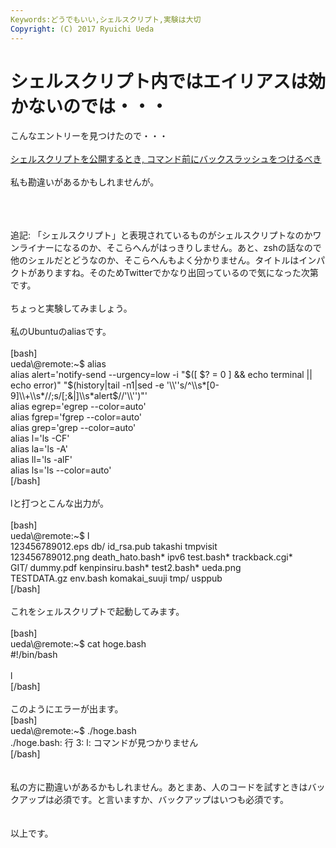 ```yaml
---
Keywords:どうでもいい,シェルスクリプト,実験は大切
Copyright: (C) 2017 Ryuichi Ueda
---
```

# シェルスクリプト内ではエイリアスは効かないのでは・・・
こんなエントリーを見つけたので・・・<br />
<br />
<a href="http://d.hatena.ne.jp/syohex/20140703/1404379630" target="_blank">シェルスクリプトを公開するとき, コマンド前にバックスラッシュをつけるべき</a><br />
<br />
私も勘違いがあるかもしれませんが。<br />
<br />
<!--more--><br />
<br />
追記: 「シェルスクリプト」と表現されているものがシェルスクリプトなのかワンライナーになるのか、そこらへんがはっきりしません。あと、zshの話なので他のシェルだとどうなのか、そこらへんもよく分かりません。タイトルはインパクトがありますね。そのためTwitterでかなり出回っているので気になった次第です。<br />
<br />
ちょっと実験してみましょう。<br />
<br />
私のUbuntuのaliasです。<br />
<br />
[bash]<br />
ueda\@remote:~$ alias<br />
alias alert='notify-send --urgency=low -i &quot;$([ $? = 0 ] &amp;&amp; echo terminal || echo error)&quot; &quot;$(history|tail -n1|sed -e '\\''s/^\\s*[0-9]\\+\\s*//;s/[;&amp;|]\\s*alert$//'\\'')&quot;'<br />
alias egrep='egrep --color=auto'<br />
alias fgrep='fgrep --color=auto'<br />
alias grep='grep --color=auto'<br />
alias l='ls -CF'<br />
alias la='ls -A'<br />
alias ll='ls -alF'<br />
alias ls='ls --color=auto'<br />
[/bash]<br />
<br />
lと打つとこんな出力が。<br />
<br />
[bash]<br />
ueda\@remote:~$ l<br />
123456789012.eps db/ id_rsa.pub takashi tmpvisit<br />
123456789012.png death_hato.bash* ipv6 test.bash* trackback.cgi*<br />
GIT/ dummy.pdf kenpinsiru.bash* test2.bash* ueda.png<br />
TESTDATA.gz env.bash komakai_suuji tmp/ usppub<br />
[/bash]<br />
<br />
これをシェルスクリプトで起動してみます。<br />
<br />
[bash]<br />
ueda\@remote:~$ cat hoge.bash <br />
#!/bin/bash <br />
<br />
l<br />
[/bash]<br />
<br />
このようにエラーが出ます。<br />
[bash]<br />
ueda\@remote:~$ ./hoge.bash <br />
./hoge.bash: 行 3: l: コマンドが見つかりません<br />
[/bash]<br />
<br />
<br />
私の方に勘違いがあるかもしれません。あとまあ、人のコードを試すときはバックアップは必須です。と言いますか、バックアップはいつも必須です。<br />
<br />
<br />
以上です。
